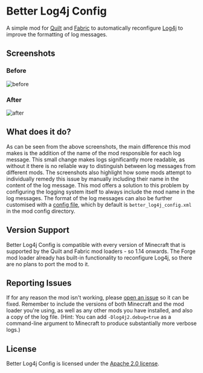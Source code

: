 # Better Log4j Config
A simple mod for [Quilt](https://quiltmc.org) and [Fabric](https://fabricmc.net/) to automatically reconfigure [Log4j](https://logging.apache.org/log4j/2.x/index.html) to improve the formatting of log messages.

## Screenshots
### Before
![before](.github/assets/before.png)

### After
![after](.github/assets/after.png)

## What does it do?
As can be seen from the above screenshots, the main difference this mod makes is the addition of the name of the mod responsible for each log message.
This small change makes logs significantly more readable, as without it there is no reliable way to distinguish between log messages from different mods.
The screenshots also highlight how some mods attempt to individually remedy this issue by manually including their name in the content of the log message.
This mod offers a solution to this problem by configuring the logging system itself to always include the mod name in the log messages.
The format of the log messages can also be further customised with a [config file](https://logging.apache.org/log4j/2.x/manual/configuration.html#XML), which by default is `better_log4j_config.xml` in the mod config directory.

## Version Support
Better Log4j Config is compatible with every version of Minecraft that is supported by the Quilt and Fabric mod loaders - so 1.14 onwards. The Forge mod loader already has built-in functionality to reconfigure Log4j, so there are no plans to port the mod to it.

## Reporting Issues
If for any reason the mod isn't working, please [open an issue](https://github.com/Pixelstormer/better_log4j_config/issues/new) so it can be fixed. Remember to include the versions of both Minecraft and the mod loader you're using, as well as any other mods you have installed, and also a copy of the log file. (Hint: You can add `-Dlog4j2.debug=true` as a command-line argument to Minecraft to produce substantially more verbose logs.)

## License
Better Log4j Config is licensed under the [Apache 2.0 license](./LICENSE).
